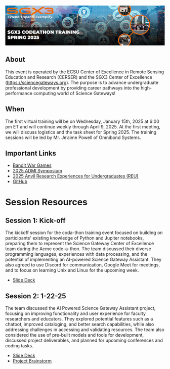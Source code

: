 ![img](SGX3-Codeathon-header-900px.png)

## About 

This event is operated by the ECSU Center of Excellence in Remote Sensing Education and Research (CERSER) and the SGX3 Center of Excellence (https://sciencegateways.org). The purpose is to advance undergraduate professional development by providing career pathways into the high-performance computing world of Science Gateways!

## When

The first virtual training will be on Wednesday, January 15th, 2025 at 6:00 pm ET and will continue weekly through April 9, 2025. At the first meeting, we will discuss logistics and the task sheet for Spring 2025. The training sessions will be led by Mr. Je’aime Powell of Omnibond Systems.

## Important Links
* [Bandit War Games](https://overthewire.org/wargames/bandit/)
* [2025 ADMI Symposium](https://admiusa.org/admi2025/index.php)
* [2025 Anvil Research Experiences for Undergraduates (REU)](https://www.rcac.purdue.edu/anvil/reu)
* [GitHub](https://github.com)
  
# Session Resources
## Session 1: Kick-off 
The kickoff session for the coda-thon training event focused on building on participants' existing knowledge of Python and Jupiter notebooks, preparing them to represent the Science Gateway Center of Excellence team during the Acme code-a-thon. The team discussed their diverse programming languages, experiences with data processing, and the potential of implementing an AI-powered Science Gateway Assistant. They also agreed to use Discord for communication, Google Meet for meetings, and to focus on learning Unix and Linux for the upcoming week.
* [Slide Deck](slides/Kick-Off_Session-01152025.pdf)
## Session 2: 1-22-25
The team discussed the AI Powered Science Gateway Assistant project, focusing on improving functionality and user experience for faculty researchers and educators. They explored potential features such as a chatbot, improved cataloging, and better search capabilities, while also addressing challenges in accessing and validating resources. The team also considered the use of pre-built models and tools for development, discussed project deliverables, and planned for upcoming conferences and coding tasks.
* [Slide Deck](slides/1-22-25_Session.pdf)
* [Project Brainstorm](objects/Project_Brainstorm.pdf)

